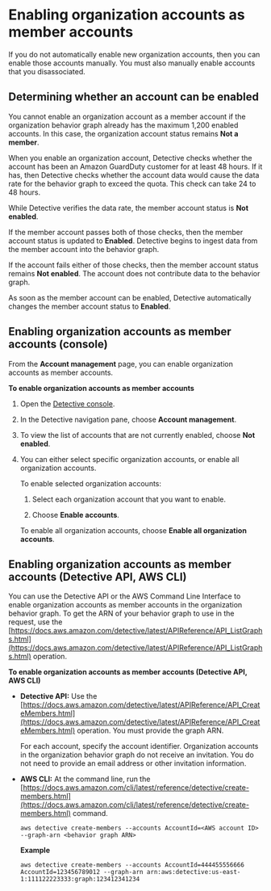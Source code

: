 # Enabling organization accounts as member accounts<a name="accounts-orgs-members-enable"></a>

If you do not automatically enable new organization accounts, then you can enable those accounts manually\. You must also manually enable accounts that you disassociated\.

## Determining whether an account can be enabled<a name="accounts-orgs-members-enable-eligibility"></a>

You cannot enable an organization account as a member account if the organization behavior graph already has the maximum 1,200 enabled accounts\. In this case, the organization account status remains **Not a member**\.

When you enable an organization account, Detective checks whether the account has been an Amazon GuardDuty customer for at least 48 hours\. If it has, then Detective checks whether the account data would cause the data rate for the behavior graph to exceed the quota\. This check can take 24 to 48 hours\.

While Detective verifies the data rate, the member account status is **Not enabled**\.

If the member account passes both of those checks, then the member account status is updated to **Enabled**\. Detective begins to ingest data from the member account into the behavior graph\.

If the account fails either of those checks, then the member account status remains **Not enabled**\. The account does not contribute data to the behavior graph\.

As soon as the member account can be enabled, Detective automatically changes the member account status to **Enabled**\.

## Enabling organization accounts as member accounts \(console\)<a name="accounts-orgs-members-enable-console"></a>

From the **Account management** page, you can enable organization accounts as member accounts\.

**To enable organization accounts as member accounts**

1. Open the [Detective console](https://console.aws.amazon.com/detective/)\.

1. In the Detective navigation pane, choose **Account management**\.

1. To view the list of accounts that are not currently enabled, choose **Not enabled**\.

1. You can either select specific organization accounts, or enable all organization accounts\.

   To enable selected organization accounts:

   1. Select each organization account that you want to enable\.

   1. Choose **Enable accounts**\.

   To enable all organization accounts, choose **Enable all organization accounts**\.

## Enabling organization accounts as member accounts \(Detective API, AWS CLI\)<a name="accounts-orgs-members-enable-api"></a>

You can use the Detective API or the AWS Command Line Interface to enable organization accounts as member accounts in the organization behavior graph\. To get the ARN of your behavior graph to use in the request, use the [https://docs.aws.amazon.com/detective/latest/APIReference/API_ListGraphs.html](https://docs.aws.amazon.com/detective/latest/APIReference/API_ListGraphs.html) operation\.

**To enable organization accounts as member accounts \(Detective API, AWS CLI\)**
+ **Detective API:** Use the [https://docs.aws.amazon.com/detective/latest/APIReference/API_CreateMembers.html](https://docs.aws.amazon.com/detective/latest/APIReference/API_CreateMembers.html) operation\. You must provide the graph ARN\.

  For each account, specify the account identifier\. Organization accounts in the organization behavior graph do not receive an invitation\. You do not need to provide an email address or other invitation information\.
+ **AWS CLI:** At the command line, run the [https://docs.aws.amazon.com/cli/latest/reference/detective/create-members.html](https://docs.aws.amazon.com/cli/latest/reference/detective/create-members.html) command\.

  ```
  aws detective create-members --accounts AccountId=<AWS account ID> --graph-arn <behavior graph ARN>
  ```

  **Example**

  ```
  aws detective create-members --accounts AccountId=444455556666 AccountId=123456789012 --graph-arn arn:aws:detective:us-east-1:111122223333:graph:123412341234
  ```